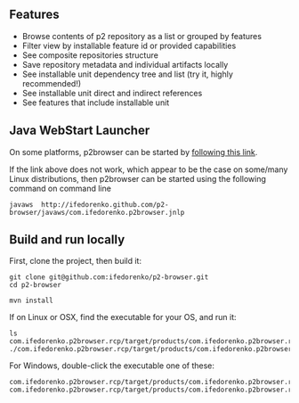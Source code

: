 ## Features

* Browse contents of p2 repository as a list or grouped by features
* Filter view by installable feature id or provided capabilities
* See composite repositories structure
* Save repository metadata and individual artifacts locally
* See installable unit dependency tree and list (try it, highly recommended!)
* See installable unit direct and indirect references
* See features that include installable unit

## Java WebStart Launcher

On some platforms, p2browser can be started by [following this link](http://ifedorenko.github.com/p2-browser/javaws/com.ifedorenko.p2browser.jnlp).

If the link above does not work, which appear to be the case on some/many Linux distributions, then
p2browser can be started using the following command on command line

    javaws  http://ifedorenko.github.com/p2-browser/javaws/com.ifedorenko.p2browser.jnlp

## Build and run locally

First, clone the project, then build it:

    git clone git@github.com:ifedorenko/p2-browser.git
    cd p2-browser

    mvn install

If on Linux or OSX, find the executable for your OS, and run it:

    ls com.ifedorenko.p2browser.rcp/target/products/com.ifedorenko.p2browser.rcp/*/*/${HOSTTYPE}/p2browser
    ./com.ifedorenko.p2browser.rcp/target/products/com.ifedorenko.p2browser.rcp/linux/gtk/x86_64/p2browser

For Windows, double-click the executable one of these:

    com.ifedorenko.p2browser.rcp/target/products/com.ifedorenko.p2browser.rcp/win32/win32/x86_64/p2browser.exe
    com.ifedorenko.p2browser.rcp/target/products/com.ifedorenko.p2browser.rcp/win32/win32/x86/p2browser.exe
